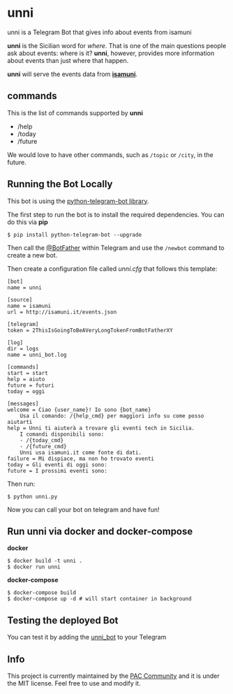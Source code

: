 # unni
unni is a Telegram Bot that gives info about events from isamuni

**unni** is the Sicilian word for *where*. That is one of the main questions people ask about events: where is it? **unni**, however, provides more information about events than just where that happen.

**unni** will serve the events data from [**isamuni**](https://github.com/sic2/isamuni).

## commands

This is the list of commands supported by **unni**

- /help
- /today
- /future

We would love to have other commands, such as `/topic` or `/city`, in the future.

## Running the Bot Locally

This bot is using the [python-telegram-bot library](https://github.com/python-telegram-bot/python-telegram-bot).

The first step to run the bot is to install the required dependencies. You can do this via **pip**

```
$ pip install python-telegram-bot --upgrade
```

Then call the [@BotFather](https://telegram.me/BotFather) within Telegram and use the `/newbot` command to create a new bot.

Then create a configuration file called *unni.cfg* that follows this template:

```
[bot]
name = unni

[source]
name = isamuni
url = http://isamuni.it/events.json

[telegram]
token = 2ThisIsGoingToBeAVeryLongTokenFromBotFatherXY

[log]
dir = logs
name = unni_bot.log

[commands]
start = start
help = aiuto
future = futuri
today = oggi

[messages]
welcome = Ciao {user_name}! Io sono {bot_name}
    Usa il comando: /{help_cmd} per maggiori info su come posso aiutarti
help = Unni ti aiuterà a trovare gli eventi tech in Sicilia.
    I comandi disponibili sono:
    - /{today_cmd}
    - /{future_cmd}
    Unni usa isamuni.it come fonte di dati.
failure = Mi dispiace, ma non ho trovato eventi
today = Gli eventi di oggi sono:
future = I prossimi eventi sono:
```

Then run:

```
$ python unni.py
```

Now you can call your bot on telegram and have fun!

## Run unni via docker and docker-compose

**docker**

```
$ docker build -t unni .
$ docker run unni
```


**docker-compose**
```
$ docker-compose build
$ docker-compose up -d # will start container in background
```


## Testing the deployed Bot

You can test it by adding the [unni_bot](http://telegram.me/unni_bot) to your Telegram

## Info

This project is currently maintained by the [PAC Community](https://www.facebook.com/groups/programmatoriCatania/) and it is under the MIT license. Feel free to use and modify it.
